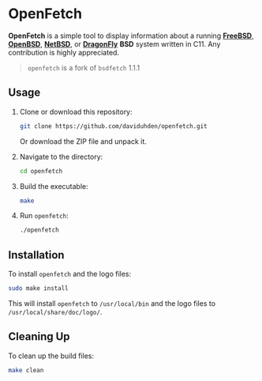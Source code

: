 # OpenFetch

**OpenFetch** is a simple tool to display information about a running [**FreeBSD**](https://www.freebsd.org/), [**OpenBSD**](https://www.openbsd.org/), [**NetBSD**](https://www.netbsd.org/), or [**DragonFly**](https://www.dragonflybsd.org/) **BSD** system written in C11. Any contribution is highly appreciated.

> `openfetch` is a fork of `bsdfetch` 1.1.1

## Usage

1. Clone or download this repository:
	```sh
	git clone https://github.com/daviduhden/openfetch.git
	```
	Or download the ZIP file and unpack it.

2. Navigate to the directory:
	```sh
	cd openfetch
	```

3. Build the executable:
	```sh
	make
	```

4. Run `openfetch`:
	```sh
	./openfetch
	```

## Installation

To install `openfetch` and the logo files:

```sh
sudo make install
```

This will install `openfetch` to `/usr/local/bin` and the logo files to `/usr/local/share/doc/logo/`.

## Cleaning Up

To clean up the build files:

```sh
make clean
```
